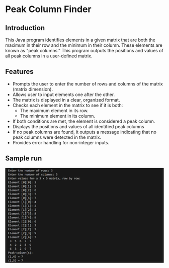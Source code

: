 # Peak Column Finder

## Introduction
This Java program identifies elements in a given matrix that are both the maximum in their row and the minimum in their column. These elements are known as "peak columns." This program outputs the positions and values of all peak columns in a user-defined matrix.

## Features
- Prompts the user to enter the number of rows and columns of the matrix (matrix dimension).
- Allows user to input elements one after the other.
- The matrix is displayed in a clear, organized format.
- Checks each element in the matrix to see if it is both: 
  - The maximum element in its row.
  - The minimum element in its column.
- If both conditions are met, the element is considered a peak column.
- Displays the positions and values of all identified peak columns
- If no peak columns are found, it outputs a message indicating that no peak columns were detected in the matrix.
- Provides error handling for non-integer inputs.

## Sample run
![Peak Column](../../images/lab3.png)